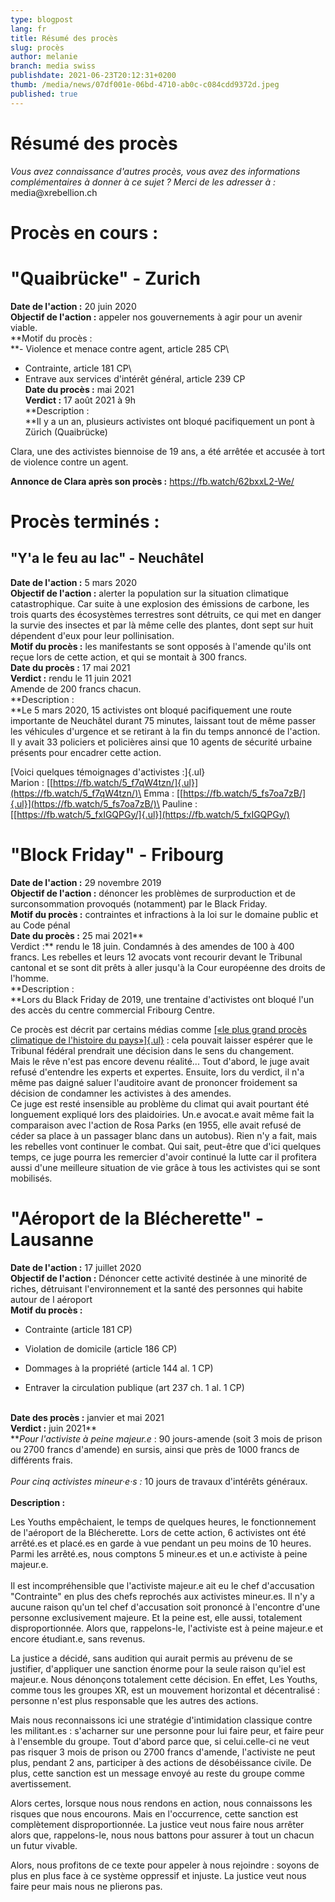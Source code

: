 ```yaml
---
type: blogpost
lang: fr
title: Résumé des procès
slug: procès
author: melanie
branch: media swiss
publishdate: 2021-06-23T20:12:31+0200
thumb: /media/news/07df001e-06bd-4710-ab0c-c084cdd9372d.jpeg
published: true
---
```

# **Résumé des procès**

*Vous avez connaissance d'autres procès, vous avez des informations complémentaires à donner à ce sujet ? Merci de les adresser à :* media\@xrebellion.ch

# **Procès en cours :**

# "Quaibrücke" - Zurich

**Date de l'action :** 20 juin 2020\
**Objectif de l'action :** appeler nos gouvernements à agir pour un avenir viable.\
**Motif du procès :\
**- Violence et menace contre agent, article 285 CP\
- Contrainte, article 181 CP\
- Entrave aux services d\'intérêt général, article 239 CP\
**Date du procès :** mai 2021\
**Verdict :** 17 août 2021 à 9h\
**Description :\
**Il y a un an, plusieurs activistes ont bloqué pacifiquement un pont à Zürich (Quaibrücke)

Clara, une des activistes biennoise de 19 ans, a été arrêtée et accusée à tort de violence contre un agent.

**Annonce de Clara après son procès :** https://fb.watch/62bxxL2-We/

# **Procès terminés :**

## "Y'a le feu au lac" - Neuchâtel

**Date de l'action :** 5 mars 2020\
**Objectif de l'action :** alerter la population sur la situation climatique catastrophique. Car suite à une explosion des émissions de carbone, les trois quarts des écosystèmes terrestres sont détruits, ce qui met en danger la survie des insectes et par là même celle des plantes, dont sept sur huit dépendent d\'eux pour leur pollinisation.\
**Motif du procès :** les manifestants se sont opposés à l\'amende qu'ils ont reçue lors de cette action, et qui se montait à 300 francs.\
**Date du procès :** 17 mai 2021\
**Verdict :** rendu le 11 juin 2021\
Amende de 200 francs chacun.\
**Description :\
**Le 5 mars 2020, 15 activistes ont bloqué pacifiquement une route importante de Neuchâtel durant 75 minutes, laissant tout de même passer les véhicules d'urgence et se retirant à la fin du temps annoncé de l'action. Il y avait 33 policiers et policières ainsi que 10 agents de sécurité urbaine présents pour encadrer cette action.

[Voici quelques témoignages d'activistes :]{.ul}\
Marion : [[https://fb.watch/5_f7qW4tzn/]{.ul}](https://fb.watch/5_f7qW4tzn/)\
Emma : [[https://fb.watch/5_fs7oa7zB/]{.ul}](https://fb.watch/5_fs7oa7zB/)\
Pauline : [[https://fb.watch/5_fxIGQPGy/]{.ul}](https://fb.watch/5_fxIGQPGy/)

# "Block Friday" - Fribourg

**Date de l'action :** 29 novembre 2019\
**Objectif de l'action :** dénoncer les problèmes de surproduction et de surconsommation provoqués (notamment) par le Black Friday.\
**Motif du procès :** contraintes et infractions à la loi sur le domaine public et au Code pénal\
**Date du procès :** 25 mai 2021**\
Verdict :** rendu le 18 juin. Condamnés à des amendes de 100 à 400 francs. Les rebelles et leurs 12 avocats vont recourir devant le Tribunal cantonal et se sont dit prêts à aller jusqu'à la Cour européenne des droits de l'homme.\
**Description :\
**Lors du Black Friday de 2019, une trentaine d'activistes ont bloqué l'un des accès du centre commercial Fribourg Centre.

Ce procès est décrit par certains médias comme [[«le plus grand procès climatique de l'histoire du pays»]{.ul}](https://www.letemps.ch/suisse/proces-climatique-longues-plaidoiries-tenter-demouvoir-juge?fbclid=IwAR1X-FuxsCzbUa5iWK1k1252NQd-ALBI9CgqIZ66nGra5SqcPL9ChJ2_gKo) : cela pouvait laisser espérer que le Tribunal fédéral prendrait une décision dans le sens du changement.\
Mais le rêve n'est pas encore devenu réalité... Tout d'abord, le juge avait refusé d'entendre les experts et expertes. Ensuite, lors du verdict, il n'a même pas daigné saluer l'auditoire avant de prononcer froidement sa décision de condamner les activistes à des amendes.\
Ce juge est resté insensible au problème du climat qui avait pourtant été longuement expliqué lors des plaidoiries. Un.e avocat.e avait même fait la comparaison avec l'action de Rosa Parks (en 1955, elle avait refusé de céder sa place à un passager blanc dans un autobus). Rien n'y a fait, mais les rebelles vont continuer le combat. Qui sait, peut-être que d'ici quelques temps, ce juge pourra les remercier d'avoir continué la lutte car il profitera aussi d'une meilleure situation de vie grâce à tous les activistes qui se sont mobilisés.

# "Aéroport de la Blécherette" - Lausanne

**Date de l'action :** 17 juillet 2020\
**Objectif de l'action :** Dénoncer cette activité destinée à une minorité de riches, détruisant l'environnement et la santé des personnes qui habite autour de l aéroport\
**Motif du procès :**

-   Contrainte (article 181 CP)

-   Violation de domicile (article 186 CP)

-   Dommages à la propriété (article 144 al. 1 CP)

-   Entraver la circulation publique (art 237 ch. 1 al. 1 CP)

**\
Date des procès :** janvier et mai 2021\
**Verdict :** juin 2021**\
***Pour l'activiste à peine majeur.e* : 90 jours-amende (soit 3 mois de prison ou 2700 francs d\'amende) en sursis, ainsi que près de 1000 francs de différents frais.\
\
*Pour cinq activistes mineur·e·s :* 10 jours de travaux d\'intérêts généraux.\
\
**Description :**

Les Youths empêchaient, le temps de quelques heures, le fonctionnement de l\'aéroport de la Blécherette. Lors de cette action, 6 activistes ont été arrêté.es et placé.es en garde à vue pendant un peu moins de 10 heures. Parmi les arrêté.es, nous comptons 5 mineur.es et un.e activiste à peine majeur.e.\
\
Il est incompréhensible que l'activiste majeur.e ait eu le chef d\'accusation "Contrainte" en plus des chefs reprochés aux activistes mineur.es. Il n\'y a aucune raison qu'un tel chef d'accusation soit prononcé à l'encontre d'une personne exclusivement majeure. Et la peine est, elle aussi, totalement disproportionnée. Alors que, rappelons-le, l'activiste est à peine majeur.e et encore étudiant.e, sans revenus.

La justice a décidé, sans audition qui aurait permis au prévenu de se justifier, d\'appliquer une sanction énorme pour la seule raison qu\'iel est majeur.e. Nous dénonçons totalement cette décision. En effet, Les Youths, comme tous les groupes XR, est un mouvement horizontal et décentralisé : personne n\'est plus responsable que les autres des actions.

Mais nous reconnaissons ici une stratégie d'intimidation classique contre les militant.es : s\'acharner sur une personne pour lui faire peur, et faire peur à l\'ensemble du groupe. Tout d\'abord parce que, si celui.celle-ci ne veut pas risquer 3 mois de prison ou 2700 francs d\'amende, l\'activiste ne peut plus, pendant 2 ans, participer à des actions de désobéissance civile. De plus, cette sanction est un message envoyé au reste du groupe comme avertissement.

Alors certes, lorsque nous nous rendons en action, nous connaissons les risques que nous encourons. Mais en l\'occurrence, cette sanction est complètement disproportionnée. La justice veut nous faire nous arrêter alors que, rappelons-le, nous nous battons pour assurer à tout un chacun un futur vivable.

Alors, nous profitons de ce texte pour appeler à nous rejoindre : soyons de plus en plus face à ce système oppressif et injuste. La justice veut nous faire peur mais nous ne plierons pas.

## 
